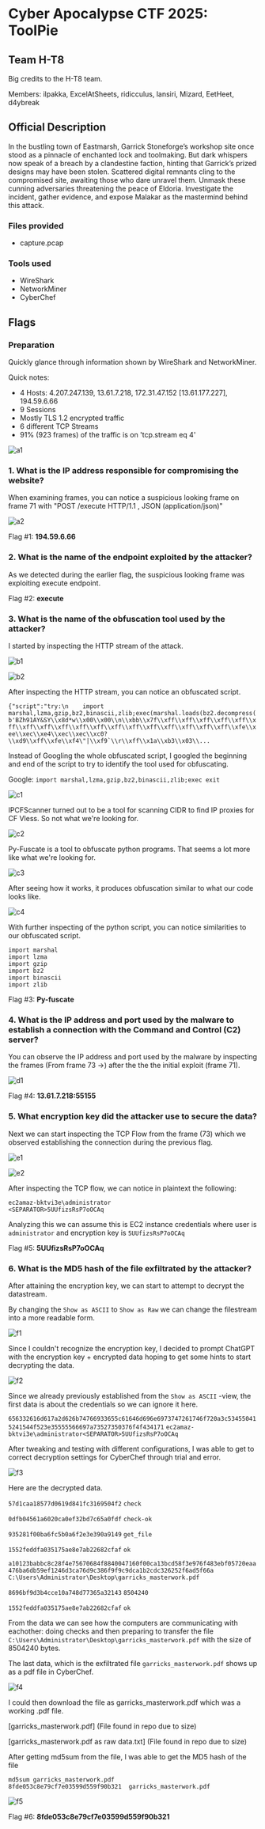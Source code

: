 # Cyber Apocalypse CTF 2025: ToolPie

## Team H-T8
Big credits to the H-T8 team. 

Members: 
ilpakka, ExcelAtSheets, ridicculus, lansiri, Mizard, EetHeet, d4ybreak

## Official Description
In the bustling town of Eastmarsh, Garrick Stoneforge’s workshop site once stood as a pinnacle of enchanted lock and toolmaking. But dark whispers now speak of a breach by a clandestine faction, hinting that Garrick’s prized designs may have been stolen. Scattered digital remnants cling to the compromised site, awaiting those who dare unravel them. Unmask these cunning adversaries threatening the peace of Eldoria. Investigate the incident, gather evidence, and expose Malakar as the mastermind behind this attack.

### Files provided
- capture.pcap


### Tools used
- WireShark
- NetworkMiner
- CyberChef

## Flags

### Preparation
Quickly glance through information shown by WireShark and NetworkMiner. 

Quick notes: 
- 4 Hosts: 4.207.247.139, 13.61.7.218, 172.31.47.152 [13.61.177.227], 194.59.6.66
- 9 Sessions
- Mostly TLS 1.2 encrypted traffic
- 6 different TCP Streams
- 91% (923 frames) of the traffic is on 'tcp.stream eq 4'

![a1](https://github.com/user-attachments/assets/70ad5898-c1b9-4ae6-80f7-7351308b1075)


### 1. What is the IP address responsible for compromising the website?

When examining frames, you can notice a suspicious looking frame on frame 71 with "POST /execute HTTP/1.1 , JSON (application/json)"

![a2](https://github.com/user-attachments/assets/9bd37b91-799c-46d2-a3a4-668a5455f51f)

Flag #1: **194.59.6.66**

### 2. What is the name of the endpoint exploited by the attacker?

As we detected during the earlier flag, the suspicious looking frame was exploiting execute endpoint.

Flag #2: **execute**

### 3. What is the name of the obfuscation tool used by the attacker?

I started by inspecting the HTTP stream of the attack. 

![b1](https://github.com/user-attachments/assets/4e57c7d4-e39d-402b-87f8-cd683d37a56d)

![b2](https://github.com/user-attachments/assets/c4146663-e2f7-4752-90bb-1ba27c1b668f)

After inspecting the HTTP stream, you can notice an obfuscated script. 

```{"script":"try:\n    import marshal,lzma,gzip,bz2,binascii,zlib;exec(marshal.loads(bz2.decompress(b'BZh91AY&SY\\x8d*w\\x00\\x00\\n\\xbb\\x7f\\xff\\xff\\xff\\xff\\xff\\xff\\xff\\xff\\xff\\xff\\xff\\xff\\xff\\xff\\xff\\xff\\xff\\xff\\xfe\\xee\\xec\\xe4\\xec\\xec\\xc0?\\xd9\\xff\\xfe\\xf4\"|\\xf9`\\r\\xff\\x1a\\xb3\\x03\\...```

Instead of Googling the whole obfuscated script, I googled the beginning and end of the script to try to identify the tool used for obfuscating. 

Google: ```import marshal,lzma,gzip,bz2,binascii,zlib;exec exit```

![c1](https://github.com/user-attachments/assets/0bd00dd9-3817-49d8-a366-32d778a5b9f6)

IPCFScanner turned out to be a tool for scanning CIDR to find IP proxies for CF Vless. So not what we're looking for. 

![c2](https://github.com/user-attachments/assets/51ca1536-015b-431f-9e4d-037068c45689)

Py-Fuscate is a tool to obfuscate python programs. That seems a lot more like what we're looking for. 

![c3](https://github.com/user-attachments/assets/95c56e77-d08c-425b-a9ce-f568aa452314)

After seeing how it works, it produces obfuscation similar to what our code looks like. 

![c4](https://github.com/user-attachments/assets/b3251872-f055-4456-a585-83cc286cbabc)

With further inspecting of the python script, you can notice similarities to our obfuscated script. 
```
import marshal
import lzma
import gzip
import bz2
import binascii
import zlib
```

Flag #3: **Py-fuscate**

### 4. What is the IP address and port used by the malware to establish a connection with the Command and Control (C2) server?

You can observe the IP address and port used by the malware by inspecting the frames (From frame 73 ->) after the the the initial exploit (frame 71). 

![d1](https://github.com/user-attachments/assets/bbc8b7be-c711-4a62-bd7a-6417e9e153df)

Flag #4: **13.61.7.218:55155**

### 5. What encryption key did the attacker use to secure the data?

Next we can start inspecting the TCP Flow from the frame (73) which we observed establishing the connection during the previous flag. 

![e1](https://github.com/user-attachments/assets/e9b30469-225f-4301-a17f-06288956d9a1)

![e2](https://github.com/user-attachments/assets/d42cb693-3eed-4371-b655-e95e480ce539)

After inspecting the TCP flow, we can notice in plaintext the following:

```
ec2amaz-bktvi3e\administrator
<SEPARATOR>5UUfizsRsP7oOCAq
```

Analyzing this we can assume this is EC2 instance credentials where user is ```administrator``` and encryption key is ```5UUfizsRsP7oOCAq```

Flag #5: **5UUfizsRsP7oOCAq**

### 6. What is the MD5 hash of the file exfiltrated by the attacker?

After attaining the encryption key, we can start to attempt to decrypt the datastream. 

By changing the ```Show as ASCII``` to ```Show as Raw``` we can change the filestream into a more readable form. 

![f1](https://github.com/user-attachments/assets/be54a346-7fdb-43c1-a2a4-14b6aba04e3f)

Since I couldn't recognize the encryption key, I decided to prompt ChatGPT with the encryption key + encrypted data hoping to get some hints to start decrypting the data. 

![f2](https://github.com/user-attachments/assets/c687e9c9-df5d-4154-beb3-cd543e888571)

Since we already previously established from the ```Show as ASCII``` -view, the first data is about the credentials so we can ignore it here. 

```656332616d617a2d626b74766933655c61646d696e6973747261746f720a3c534550415241544f523e35555566697a73527350376f4f434171```
```ec2amaz-bktvi3e\administrator<SEPARATOR>5UUfizsRsP7oOCAq```

After tweaking and testing with different configurations, I was able to get to correct decryption settings for CyberChef through trial and error.

![f3](https://github.com/user-attachments/assets/dae1d2cd-79ae-474c-8e15-4d36076f15f5)

Here are the decrypted data.  

```57d1caa18577d0619d841fc3169504f2```
```check```

```0dfb04561a6020ca0ef32bd7c65a0fdf```
```check-ok```

```935281f00ba6fc5b0a6f2e3e390a9149```
```get_file```

```1552feddfa035175ae8e7ab22682cfaf```
```ok```

```a10123babbc8c28f4e75670684f8840047160f00ca13bcd58f3e976f483ebf05720eaa476ba6db59ef1246d3ca76d9c386f9f9c9dca1b2cdc326252f6ad5f66a```
```C:\Users\Administrator\Desktop\garricks_masterwork.pdf```

```8696bf9d3b4cce10a748d77365a32143```
```8504240```

```1552feddfa035175ae8e7ab22682cfaf```
```ok```

From the data we can see how the computers are communicating with eachother: doing checks and then preparing to transfer the file ```C:\Users\Administrator\Desktop\garricks_masterwork.pdf``` with the size of 8504240 bytes. 

The last data, which is the exfiltrated file ```garricks_masterwork.pdf``` shows up as a pdf file in CyberChef. 

![f4](https://github.com/user-attachments/assets/46998e0d-bac1-450d-bb6f-2900f798e961)

I could then download the file as garricks_masterwork.pdf which was a working .pdf file. 

[garricks_masterwork.pdf] (File found in repo due to size)

[garricks_masterwork.pdf as raw data.txt] (File found in repo due to size)

After getting md5sum from the file, I was able to get the MD5 hash of the file
```
md5sum garricks_masterwork.pdf 
8fde053c8e79cf7e03599d559f90b321  garricks_masterwork.pdf
```

![f5](https://github.com/user-attachments/assets/9a515d58-2465-4c1f-adaa-8a61d3dce10b)

Flag #6: **8fde053c8e79cf7e03599d559f90b321**

